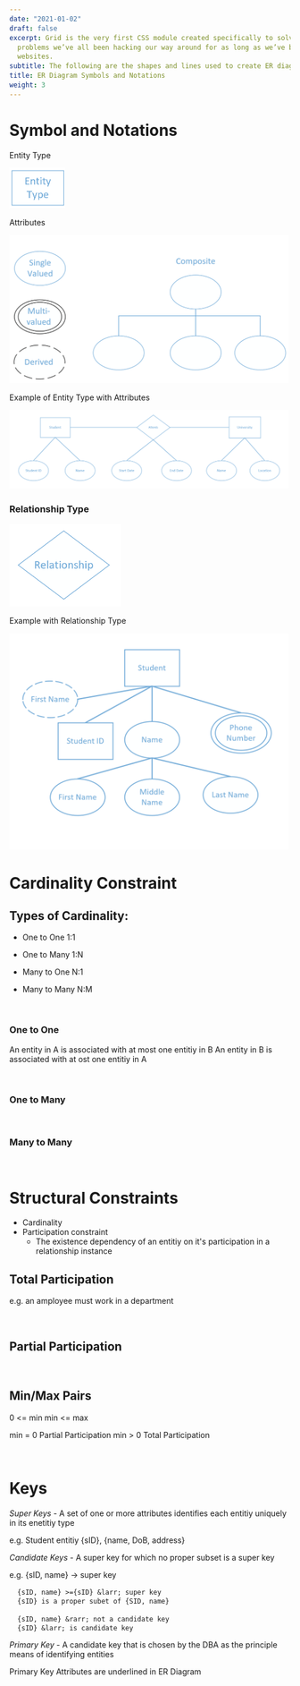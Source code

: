 ```yaml
---
date: "2021-01-02"
draft: false
excerpt: Grid is the very first CSS module created specifically to solve the layout
  problems we’ve all been hacking our way around for as long as we’ve been making
  websites.
subtitle: The following are the shapes and lines used to create ER diagrams that are then translated to table structure.
title: ER Diagram Symbols and Notations
weight: 3
---
```



# Symbol and Notations

Entity Type

<img src="ER Diagram - Entity Type.png" width="100"/>

<br />

Attributes

<img src="ER Diagram - Attributes.png" width="500"/>

<br />

Example of Entity Type with Attributes

<img src="ER Diagram - Example.png" width="500"/>

<br />

### Relationship Type

<img src="ER Diagram - Relationship.png" width="200"/>

<br />

Example with Relationship Type

<img src="ER Diagram - Example with Attributes.png" width="500"/>


<br />


# Cardinality Constraint

## Types of Cardinality:
- One to One 1:1

- One to Many 1:N

- Many to One N:1

- Many to Many N:M

<br />

### One to One
An entity in A is associated with at most one entitiy in B
An entity in B is associated with at ost one entitiy in A

<br/>

### One to Many
<insert diagram>

<br />

### Many to Many
<Insert Diagram>

<br />

# Structural Constraints
- Cardinality
- Participation constraint
  - The existence dependency of an entitiy on it's participation in a relationship instance

## Total Participation
e.g. an amployee must work in a department

<insert diagram>

<br />

## Partial Participation

<insert diagram>

<br />

## Min/Max Pairs

0 <= min
min <= max

min = 0         Partial Participation
min > 0         Total Participation

<br />

# Keys

*Super Keys* - A set of one or more attributes identifies each entitiy uniquely in its enetitiy type

e.g. Student entitiy
      {sID}, {name, DoB, address}

*Candidate Keys* - A super key for which no proper subset is a super key

e.g.
      {sID, name} &rarr; super key

      {sID, name} >={sID} &larr; super key
      {sID} is a proper subet of {SID, name}

      {sID, name} &rarr; not a candidate key
      {sID} &larr; is candidate key

*Primary Key* - A candidate key that is chosen by the DBA as the principle means of identifying entities

Primary Key Attributes are underlined in ER Diagram

<inset diagram>

